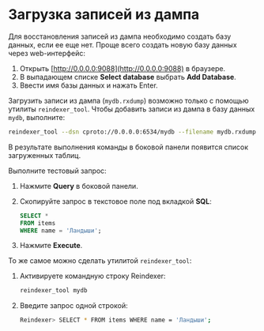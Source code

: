 # Загрузка записей из дампа


Для восстановления записей из дампа необходимо создать базу данных, если ее еще
нет. Проще всего создать новую базу данных через web-интерфейс:

1.  Открыть [http://0.0.0.0:9088](http://0.0.0.0:9088) в браузере.
1.  В выпадающем списке **Select database** выбрать **Add Database**.
1.  Ввести имя базы данных и нажать Enter.

<!--```sh
curl \
  -L \
  -X POST \
  http://0.0.0.0:9088/api/v1/db \
  -H 'Content-Type: application/json' \
  -d '{
        "name": "mydb"
      }'
```-->

Загрузить записи из дампа (`mydb.rxdump`) возможно только с помощью утилиты
`reindexer_tool`. Чтобы добавить записи из дампа в базу данных `mydb`,
выполните:

```sh
reindexer_tool --dsn cproto://0.0.0.0:6534/mydb --filename mydb.rxdump
```

В результате выполнения команды в боковой панели появится список загруженных
таблиц.

Выполните тестовый запрос:

1.  Нажмите **Query** в боковой панели.
1.  Скопируйте запрос в текстовое поле под вкладкой **SQL**:

    ```sql
    SELECT *
    FROM items
    WHERE name = 'Ландыши';
    ```

1.  Нажмите **Execute**.

То же самое можно сделать утилитой `reindexer_tool`:

1.  Активируете командную строку Reindexer:

    ```sh
    reindexer_tool mydb
    ```

1.  Введите запрос одной строкой:

    ```sh
    Reindexer> SELECT * FROM items WHERE name = 'Ландыши';
    ```
